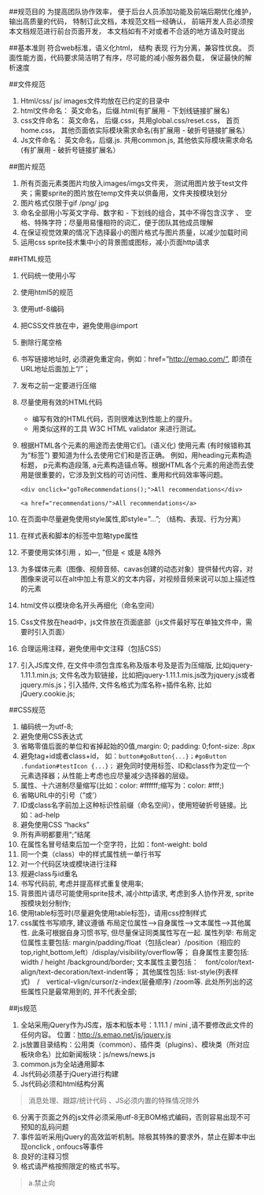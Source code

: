 ##规范目的
  为提高团队协作效率， 便于后台人员添加功能及前端后期优化维护，输出高质量的代码， 特制订此文档，本规范文档一经确认， 前端开发人员必须按本文档规范进行前台页面开发， 本文档如有不对或者不合适的地方请及时提出

##基本准则
  符合web标准，语义化html， 结构 表现 行为分离，兼容性优良。 页面性能方面，代码要求简洁明了有序，尽可能的减小服务器负载， 保证最快的解析速度

##文件规范
1. Html/css/ js/ images文件均放在已约定的目录中
2. html文件命名： 英文命名，后缀.html(有扩展用 - 下划线链接扩展名)
3. css文件命名： 英文命名， 后缀.css，共用global.css/reset.css， 首页home.css， 其他页面依实际模块需求命名(有扩展用 - 破折号链接扩展名）
4. Js文件命名： 英文命名，后缀.js. 共用common.js, 其他依实际模块需求命名(有扩展用 - 破折号链接扩展名）

##图片规范
1. 所有页面元素类图片均放入images/imgs文件夹， 测试用图片放于test文件夹；需要sprite的图片放在temp文件夹以供备用，文件夹按模块划分
2. 图片格式仅限于gif /png/ jpg
3. 命名全部用小写英文字母、数字和 - 下划线的组合，其中不得包含汉字 、 空格、特殊字符；尽量用易懂相符的词汇，便于团队其他成员理解
4. 在保证视觉效果的情况下选择最小的图片格式与图片质量，以减少加载时间
6. 运用css sprite技术集中小的背景图或图标，减小页面http请求

##HTML规范
1. 代码统一使用小写
2. 使用html5的规范<!DOCTYPE html>
3. 使用utf-8编码
4. 把CSS文件放在<head>中，避免使用@import
5. 删除行尾空格
6. 书写链接地址时, 必须避免重定向，例如：href=”http://emao.com/”, 即须在URL地址后面加上“/”； 
7. 发布之前一定要进行压缩
8. 尽量使用有效的HTML代码
    - 编写有效的HTML代码，否则很难达到性能上的提升。
    - 用类似这样的工具 W3C HTML validator 来进行测试。

9. 根据HTML各个元素的用途而去使用它们。(语义化)
   使用元素 (有时候错称其为“标签”) 要知道为什么去使用它们和是否正确。 例如，用heading元素构造标题， p元素构造段落, a元素构造锚点等。根据HTML各个元素的用途而去使用是很重要的，它涉及到文档的可访问性、重用和代码效率等问题。
   <!-- 不推荐 -->
   `<div onclick="goToRecommendations();">All recommendations</div>`
   <!-- 推荐 -->
   `<a href="recommendations/">All recommendations</a>`
10. 在页面中尽量避免使用style属性,即style=”…”; （结构、表现、行为分离）
11. 在样式表和脚本的标签中忽略type属性
12. 不要使用实体引用 ，如—, ”但是 < 或是 &除外
13. 为多媒体元素（图像、视频音频、cavas创建的动态对象）提供替代内容，对图像来说可以在alt中加上有意义的文本内容，对视频音频来说可以加上描述性的元素
14. html文件以模块命名开头再细化（命名空间）
15. Css文件放在head中，js文件放在页面底部（js文件最好写在单独文件中，需要时引入页面）
16. 合理运用注释，避免使用中文注释（包括CSS）
17. 引入JS库文件, 在文件中须包含库名称及版本号及是否为压缩版, 比如jquery-1.11.1.min.js; 文件名改为软链接，比如把jquery-1.11.1.mis.js改为jquery.js或者jquery.mis.js；引入插件, 文件名格式为库名称+插件名称, 比如jQuery.cookie.js;

##CSS规范
1. 编码统一为utf-8;
2. 避免使用CSS表达式
3. 省略零值后面的单位和省掉起始的0值,margin: 0; padding: 0;font-size: .8px
4. 避免tag+id或者class+id，
  如：`button#goButton{...}；#goButton .fundation#testIcon {...}；`
  避免同时使用标签、ID和class作为定位一个元素选择器；从性能上考虑也应尽量减少选择器的层级。
5. 属性、十六进制尽量缩写(比如：color: #ffffff;缩写为：color: #fff;)
6. 省略URL中的引号（”或’）
7. ID或class名字前加上这种标识性前缀（命名空间），使用短破折号链接。比如：ad-help
8. 避免使用CSS “hacks”
9. 所有声明都要用“;”结尾
10. 在属性名冒号结束后加一个空字符，比如：font-weight: bold
11. 同一个类（class）中的样式属性统一单行书写
12. 对一个代码区块或模块进行注释
13. 规避class与id重名
14. 书写代码前, 考虑并提高样式重复使用率;
15. 背景图片请尽可能使用sprite技术, 减小http请求, 考虑到多人协作开发, sprite按模块划分制作;
16. 使用table标签时(尽量避免使用table标签)，请用css控制样式
17. css属性书写顺序, 建议遵循 布局定位属性–>自身属性–>文本属性–>其他属性. 此条可根据自身习惯书写, 但尽量保证同类属性写在一起. 属性列举:
    布局定位属性主要包括: margin/padding/float（包括clear）/position（相应的 top,right,bottom,left）/display/visibility/overflow等； 
    自身属性主要包括: width / height /background/border; 文本属性主要包括：　font/color/text-align/text-decoration/text-indent等；
    其他属性包括: list-style(列表样式)　/　vertical-vlign/cursor/z-index(层叠顺序) /zoom等. 
    此处所列出的这些属性只是最常用到的, 并不代表全部;

##js规范
1. 全站采用jQuery作为JS库，版本和版本号：1.11.1 / mini ,请不要修改此文件的任何内容。 位置：http://s.emao.net/js/jquery.js
2. js放置目录结构：公用类（common）、插件类（plugins）、模块类（所对应板块命名）比如新闻板块：js/news/news.js
3. common.js为全站通用脚本
4. Js代码必须基于jQuery进行构建
5. Js代码必须和html结构分离
>消息处理、跟踪/统计代码 、JS必须内置的特殊情况除外
6. 分离于页面之外的js文件必须采用utf-8无BOM格式编码，否则容易出现不可预知的乱码问题
7. 事件监听采用jQuery的高效监听机制。除极其特殊的要求外，禁止在脚本中出现onclick , onfoucs等事件
8. 良好的注释习惯
9. 格式请严格按照限定的格式书写。
>a.禁止向<script />标签添加language属性，省略type属性。
>b.外部调用的JS，确保先加载jquery.js 再加载基于jQuery开发的脚本，否则报错
10. 代码中统一使用单引号''。

##兼容性
  经产品确认，浏览器兼容方案如下：
1. 需完全兼容火狐、safari浏览器、chrome浏览器、ie浏览器（8、9、10）及以上三大内核的扩展浏览器如360急速、360安全、遨游、qq、搜狗等
2. ie6、ie7需无样式问题，可没有交互效果 

  维护修改已有页面的时候，必须修正旧有页面存在的不符合规范的问题
